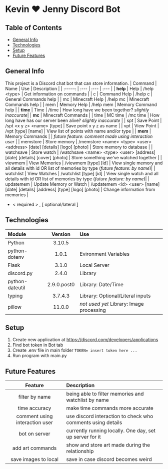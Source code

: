 # Kevin ♥ Jenny Discord Bot

## Table of Contents
* [General Info](#general-info)
* [Technologies](#technologies)
* [Setup](#setup)
* [Future Features](#future-features)

## General Info
This project is a Discord chat bot that can store information.
| Command | Name | Use | Description |
| :-----: | :--- | :--- | :--- |
| **help** | Help | /help \<type\> | Get information on commands | 
| c | Command Help | /help c | General Commands help | 
| mc | Minecraft Help | /help mc | Minecraft Commands help |
|  mem | Memory Help | /help mem | Memory Command help |
| **time** | Time | /time | How long have we been together? *slightly inaccurate*| 
| **mc** | Minecraft Commands |
| time | MC time | /mc time | How long have has our server been alive? *slightly inaccurate* |
| spt | Save Point | /spt \<x y z\> \<name\> \[type\] | Save point x y z as name |
| vpt | View Point | /vpt \[type\] \[name\] | View list of points with name and/or type |
| **mem** | Memory Commands |  | *future feature: comment made using interaction user* | 
| memstore | Store memory | /memstore \<name\> \<type\> \<user\> \<address\> \[date\] \[details\] \[logo\] \[photo\] | Store memory to database |
| watchsave | Store watch | /watchsave \<name\> \<type\> \<user\> \[address\] \[date\] \[details\] \[cover\] \[photo\] | Store something we've watched together |
| viewmem | View Memories | /viewmem \[type\] \[id\] | View single memory and all details with id OR list of memories by type \(*future feature: by name*\)|
| watchlist | View Watches | /watchlist \[type\] \[id\] | View single watch and all details with id OR list of memories by type \(*future feature: by name*\)|
| updatemem | Update Memory or Watch | /updatemem \<id\> \<user\> \[name\] \[date\] \[details\] \[address\] \[type\] \[logo\] \[photo\] | Change information from memories |

* \< required \> , \[ optional/lateral \]

## Technologies
| Module | Version | Use |
| :------ | :-------: | :--- |
| Python | 3.10.5 | 
| python-dotenv | 1.0.1 | Evironment Variables |
| Flask | 3.1.0 | Local Server |
| discord.py | 2.4.0 | Library |
| python-dateutil | 2.9.0.post0 | Library: Date/Time |
| typing | 3.7.4.3 | Library: Optional/Literal inputs |
| pillow | 11.0.0 | *not used yet* Library: Image processing |

## Setup
1. Create new application at https://discord.com/developers/applications
2. Find bot token in Bot tab
3. Create .env file in main folder
```TOKEN= insert token here ...```
4. Run program with main.py

## Future Features
| Feature | Description |
| :-----: | :--|
| filter by name | being able to filter memories and watchlist by name |
| time accuracy | make time commands more accurate | 
| comment using interaction user | use discord interaction to check who comments using details |
| bot on server | currently running locally. One day, set up server for it | 
| add art commands | show and store art made during the relationship |
| save images to local | save in case discord becomes weird |
